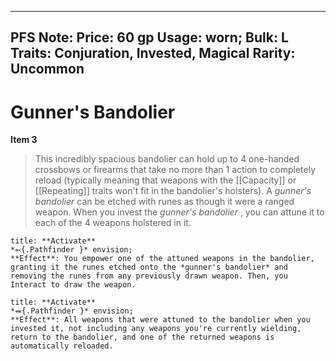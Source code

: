 
---
PFS Note: 
Price: 60 gp
Usage: worn;
Bulk: L
Traits: Conjuration, Invested, Magical
Rarity: Uncommon
---

# Gunner's Bandolier

**Item 3**

> This incredibly spacious bandolier can hold up to 4 one-handed crossbows or firearms that take no more than 1 action to completely reload (typically meaning that weapons with the [[Capacity]] or [[Repeating]] traits won't fit in the bandolier's holsters). A *gunner's bandolier* can be etched with runes as though it were a ranged weapon. When you invest the *gunner's bandolier* , you can attune it to each of the 4 weapons holstered in it.

```ad-embed-ability
title: **Activate**
*⬻{.Pathfinder }* envision; 
**Effect**: You empower one of the attuned weapons in the bandolier, granting it the runes etched onto the *gunner's bandolier* and removing the runes from any previously drawn weapon. Then, you Interact to draw the weapon.

```

```ad-embed-ability
title: **Activate**
*⬽{.Pathfinder }* envision; 
**Effect**: All weapons that were attuned to the bandolier when you invested it, not including any weapons you're currently wielding, return to the bandolier, and one of the returned weapons is automatically reloaded.

```
